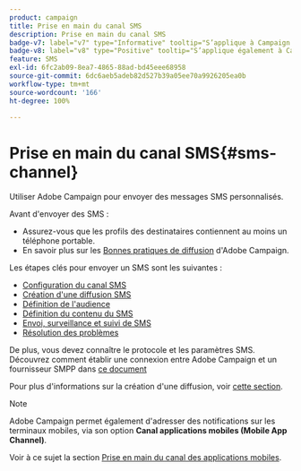 ```yaml
---
product: campaign
title: Prise en main du canal SMS
description: Prise en main du canal SMS
badge-v7: label="v7" type="Informative" tooltip="S’applique à Campaign Classic v7"
badge-v8: label="v8" type="Positive" tooltip="S’applique également à Campaign v8"
feature: SMS
exl-id: 6fc2ab09-8ea7-4865-88ad-bd45eee68958
source-git-commit: 6dc6aeb5adeb82d527b39a05ee70a9926205ea0b
workflow-type: tm+mt
source-wordcount: '166'
ht-degree: 100%

---
```


# Prise en main du canal SMS{#sms-channel}




Utiliser Adobe Campaign pour envoyer des messages SMS personnalisés.

Avant d&#39;envoyer des SMS :

* Assurez-vous que les profils des destinataires contiennent au moins un téléphone portable.
* En savoir plus sur les [Bonnes pratiques de diffusion](delivery-best-practices.md) d&#39;Adobe Campaign.

Les étapes clés pour envoyer un SMS sont les suivantes :

* [Configuration du canal SMS](sms-set-up.md)
* [Création d&#39;une diffusion SMS](sms-create.md)
* [Définition de l&#39;audience](sms-create.md#selecting-the-target-population)
* [Définition du contenu du SMS](sms-create.md#defining-the-sms-content)
* [Envoi, surveillance et suivi de SMS](sms-send.md)
* [Résolution des problèmes](troubleshooting-sms.md)

De plus, vous devez connaître le protocole et les paramètres SMS. Découvrez comment établir une connexion entre Adobe Campaign et un fournisseur SMPP dans [ce document](sms-protocol.md)

Pour plus d&#39;informations sur la création d&#39;une diffusion, voir [cette section](steps-about-delivery-creation-steps.md).

>[!NOTE]
>
>Adobe Campaign permet également d&#39;adresser des notifications sur les terminaux mobiles, via son option **Canal applications mobiles (Mobile App Channel)**.
> 
>Voir à ce sujet la section [Prise en main du canal des applications mobiles](about-mobile-app-channel.md).
